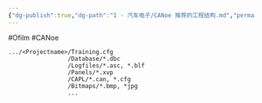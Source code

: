 ```yaml
---
{"dg-publish":true,"dg-path":"1 - 汽车电子/CANoe 推荐的工程结构.md","permalink":"/1 - 汽车电子/CANoe 推荐的工程结构/","created":"2021-11-09T22:53:41.000+08:00","updated":"2025-04-02T15:29:18.770+08:00"}
---
```


#Ofilm #CANoe 

``` canoe
.../<Projectname>/Training.cfg
			     /Database/*.dbc
			     /Logfiles/*.asc, *.blf
			     /Panels/*.xvp
			     /CAPL/*.can, *.cfg
			     /Bitmaps/*.bmp, *jpg
			     ...
```


